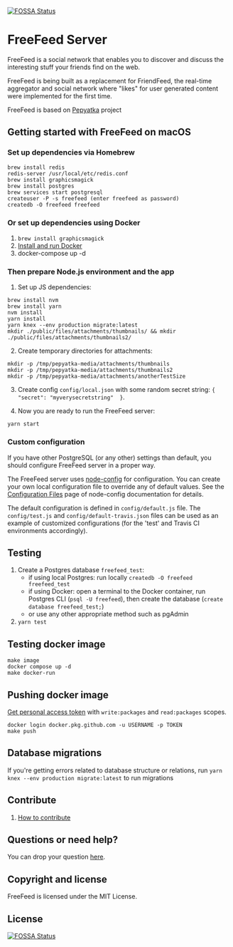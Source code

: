 [![FOSSA Status](https://app.fossa.io/api/projects/git%2Bgithub.com%2FFreeFeed%2Ffreefeed-server.svg?type=shield)](https://app.fossa.io/projects/git%2Bgithub.com%2FFreeFeed%2Ffreefeed-server?ref=badge_shield)

# FreeFeed Server

FreeFeed is a social network that enables you to discover and discuss the interesting
stuff your friends find on the web.

FreeFeed is being built as a replacement for FriendFeed, the real-time aggregator and social network
where "likes" for user generated content were implemented for the first time.

FreeFeed is based on [Pepyatka](https://github.com/pepyatka/pepyatka-server/) project

## Getting started with FreeFeed on macOS

### Set up dependencies via Homebrew

```
brew install redis
redis-server /usr/local/etc/redis.conf
brew install graphicsmagick
brew install postgres
brew services start postgresql
createuser -P -s freefeed (enter freefeed as password)
createdb -O freefeed freefeed
```

### Or set up dependencies using Docker

1. `brew install graphicsmagick`
1. [Install and run Docker](https://www.docker.com/get-started)
1. docker-compose up -d

### Then prepare Node.js environment and the app

1. Set up JS dependencies:

```
brew install nvm
brew install yarn
nvm install
yarn install
yarn knex --env production migrate:latest
mkdir ./public/files/attachments/thumbnails/ && mkdir ./public/files/attachments/thumbnails2/
```

2. Create temporary directories for attachments:

```
mkdir -p /tmp/pepyatka-media/attachments/thumbnails
mkdir -p /tmp/pepyatka-media/attachments/thumbnails2
mkdir -p /tmp/pepyatka-media/attachments/anotherTestSize
```

3. Create config `config/local.json` with some random secret string: `{   "secret": "myverysecretstring"  }`.

4. Now you are ready to run the FreeFeed server:

```
yarn start
```

### Custom configuration

If you have other PostgreSQL (or any other) settings than default, you should configure FreeFeed server in a proper way.

The FreeFeed server uses [node-config](https://github.com/lorenwest/node-config) for configuration. You can create your own local configuration file to override any of default values. See the [Configuration Files](https://github.com/lorenwest/node-config/wiki/Configuration-Files) page of node-config documentation for details.

The default configuration is defined in `config/default.js` file. The `config/test.js` and `config/default-travis.json` files can be used as an example of customized configurations (for the 'test' and Travis CI environments accordingly).

## Testing

1. Create a Postgres database `freefeed_test`:
   - if using local Postgres: run locally `createdb -O freefeed freefeed_test`
   - if using Docker: open a terminal to the Docker container, run Postgres CLI (`psql -U freefeed`), then create the database (`create database freefeed_test;`)
   - or use any other appropriate method such as pgAdmin
1. `yarn test`

## Testing docker image

```
make image
docker compose up -d
make docker-run
```

## Pushing docker image

[Get personal access token](https://github.com/settings/tokens) with `write:packages` and `read:packages` scopes.

```
docker login docker.pkg.github.com -u USERNAME -p TOKEN
make push
```

## Database migrations

If you're getting errors related to database structure or relations, run `yarn knex --env production migrate:latest` to run migrations

## Contribute

1. [How to contribute](https://freefeed.net/dev)

## Questions or need help?

You can drop your question [here](https://freefeed.net/support).

## Copyright and license

FreeFeed is licensed under the MIT License.

## License
[![FOSSA Status](https://app.fossa.io/api/projects/git%2Bgithub.com%2FFreeFeed%2Ffreefeed-server.svg?type=large)](https://app.fossa.io/projects/git%2Bgithub.com%2FFreeFeed%2Ffreefeed-server?ref=badge_large)
